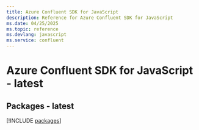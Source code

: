 ```yaml
---
title: Azure Confluent SDK for JavaScript
description: Reference for Azure Confluent SDK for JavaScript
ms.date: 04/25/2025
ms.topic: reference
ms.devlang: javascript
ms.service: confluent
---
```

# Azure Confluent SDK for JavaScript - latest
## Packages - latest
[!INCLUDE [packages](confluent-index.md)]
